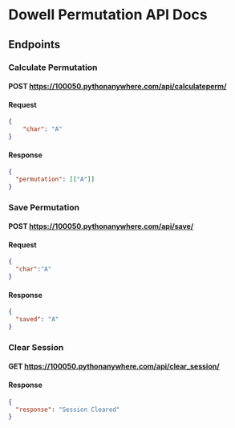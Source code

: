 # Dowell Permutation API Docs

## Endpoints
### Calculate Permutation
#### POST https://100050.pythonanywhere.com/api/calculateperm/
#### Request
```json
{
    "char": "A"
}
```

#### Response
```json
{
  "permutation": [["A"]]
}
```

### Save Permutation
#### POST https://100050.pythonanywhere.com/api/save/
#### Request
```json
{
  "char":"A"
}
```

#### Response
```json
{
  "saved": "A"
}
```


### Clear Session
#### GET https://100050.pythonanywhere.com/api/clear_session/

#### Response
```json
{
  "response": "Session Cleared"
}
```
